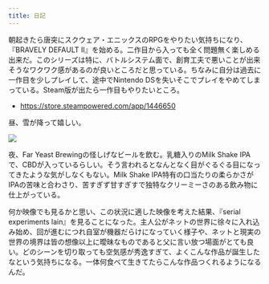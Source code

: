 ```yaml
---
title: 日記
---
```


朝起きたら唐突にスクウェア・エニックスのRPGをやりたい気持ちになり、『BRAVELY DEFAULT II』を始める。二作目から入っても全く問題無く楽しめる出来だ。このシリーズは特に、バトルシステム面で、創育工夫で悪いことが出来そうなワクワク感があるのが良いところだと思っている。ちなみに自分は過去に一作目を少しプレイして、途中でNintendo DSを失いそこでプレイをやめてしまっている。Steam版が出たら一作目もやりたいところ。

- <https://store.steampowered.com/app/1446650>

昼、雪が降って嬉しい。

![](https://i.imgur.com/nX6NIoUh.jpg)

夜、Far Yeast Brewingの怪しげなビールを飲む。乳糖入りのMilk Shake IPAで、CBDが入っているらしい。そう言われるとなんとなく目がぐるぐる目になってきたような気がしなくもない。Milk Shake IPA特有の口当たりの柔らかさがIPAの苦味と合わさり、苦すぎず甘すぎすで独特なクリーミーさのある飲み物に仕上がっている。

何か映像でも見るかと思い、この状況に適した映像を考えた結果、『serial experiments lain』を見ることになった。主人公がネットの世界に徐々に入れ込み始め、回が進むにつれ自室が機器だらけになっていく様子や、ネットと現実の世界の境界は皆の想像以上に曖昧なものであると父に言い放つ場面がとても良い。どのシーンを切り取っても空気感が秀逸すぎて、よくこんな作品が誕生したなという気持ちになる。一体何食べて生きてたらこんな作品つくれるようになるんだ。
